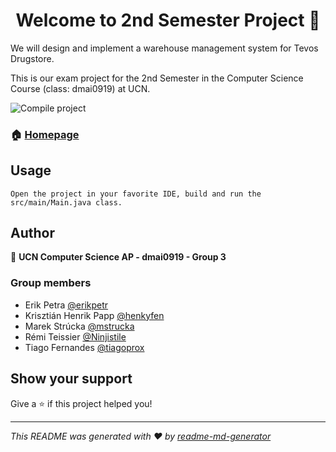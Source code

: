 <h1 align="center">Welcome to 2nd Semester Project 👋</h1>
<p>We will design and implement a warehouse management system for Tevos Drugstore.</p>
<p>This is our exam project for the 2nd Semester in the Computer Science Course (class: dmai0919) at UCN.</p>

![Compile project](https://github.com/dmai0919-group3/2nd-semester-project/workflows/Compile%20project/badge.svg?branch=dev)

### 🏠 [Homepage](https://github.com/dmai0919-group3/2nd-semester-project)

## Usage

```
Open the project in your favorite IDE, build and run the src/main/Main.java class.
```

## Author

👤 **UCN Computer Science AP - dmai0919 - Group 3**


### Group members
* Erik Petra [@erikpetr](https://github.com/erikpetr)
* Krisztián Henrik Papp [@henkyfen](https://github.com/henkyfen)
* Marek Strúcka [@mstrucka](https://github.com/mstrucka)
* Rémi Teissier [@Ninjistile](https://github.com/Ninjistile)
* Tiago Fernandes [@tiagoprox](https://github.com/tiagoprox)


## Show your support

Give a ⭐️ if this project helped you!

***
_This README was generated with ❤️ by [readme-md-generator](https://github.com/kefranabg/readme-md-generator)_
